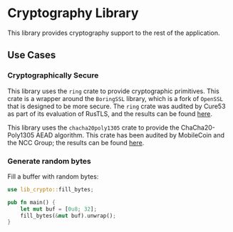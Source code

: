 # Cryptography Library

This library provides cryptography support to the rest of the application.

## Use Cases

### Cryptographically Secure

This library uses the `ring` crate to provide cryptographic primitives. This crate
is a wrapper around the `BoringSSL` library, which is a fork of `OpenSSL` that is
designed to be more secure. The `ring` crate was audited by Cure53 as part of its
evaluation of RusTLS, and the results can be found [here][ring-audit].

This library uses the `chacha20poly1305` crate to provide the ChaCha20-Poly1305
AEAD algorithm. This crate has been audited by MobileCoin and the NCC Group; the
results can be found [here][chacha20poly1305-audit].

### Generate random bytes

Fill a buffer with random bytes:

```rust
use lib_crypto::fill_bytes;

pub fn main() {
    let mut buf = [0u8; 32];
    fill_bytes(&mut buf).unwrap();
}
```

[ring-audit]: https://cure53.de/pentest-report_rustls.pdf
[chacha20poly1305]: https://crates.io/crates/chacha20poly1305
[chacha20poly1305-audit]: https://research.nccgroup.com/wp-content/uploads/2020/02/NCC_Group_MobileCoin_RustCrypto_AESGCM_ChaCha20Poly1305_Implementation_Review_2020-02-12_v1.0.pdf
